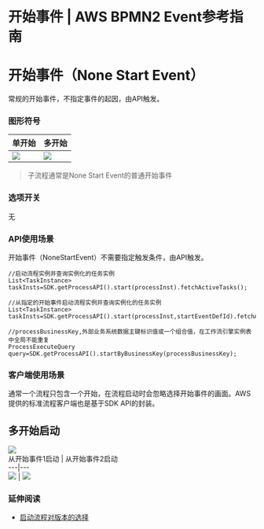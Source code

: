 # 开始事件 | AWS BPMN2 Event参考指南

# 开始事件（None Start Event）

常规的开始事件，不指定事件的起因，由API触发。

### 图形符号

单开始 | 多开始  
---|---  
![](https://docs.awspaas.com/reference-guide/aws-paas-process-event-reference-guide/startevents/11.png) | ![](https://docs.awspaas.com/reference-guide/aws-paas-process-event-reference-guide/startevents/12.png)  
  
> 子流程通常是None Start Event的普通开始事件

### 选项开关

无

### API使用场景

开始事件（NoneStartEvent）不需要指定触发条件，由API触发。
    
    
    //启动流程实例并查询实例化的任务实例
    List<TaskInstance> taskInsts=SDK.getProcessAPI().start(processInst).fetchActiveTasks();
    
    //从指定的开始事件启动流程实例并查询实例化的任务实例
    List<TaskInstance> taskInsts=SDK.getProcessAPI().start(processInst,startEventDefId).fetchActiveTasks();
    
    //processBusinessKey,外部业务系统数据主键标识值或一个组合值，在工作流引擎实例表中全局不能重复
    ProcessExecuteQuery query=SDK.getProcessAPI().startByBusinessKey(processBusinessKey);
    

### 客户端使用场景

通常一个流程只包含一个开始，在流程启动时会忽略选择开始事件的画面。AWS提供的标准流程客户端也是基于SDK API的封装。

多开始启动  
---  
![](https://docs.awspaas.com/reference-guide/aws-paas-process-event-reference-guide/startevents/13.png)  
从开始事件1启动 | 从开始事件2启动  
---|---  
![](https://docs.awspaas.com/reference-guide/aws-paas-process-event-reference-guide/startevents/14.png) | ![](https://docs.awspaas.com/reference-guide/aws-paas-process-event-reference-guide/startevents/15.png)  
  
### 延伸阅读

  * [启动流程对版本的选择](<../appendix/process_model_version.html>)